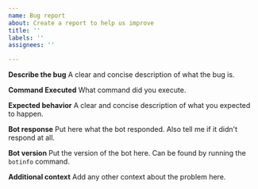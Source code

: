 ```yaml
---
name: Bug report
about: Create a report to help us improve
title: ''
labels: ''
assignees: ''

---
```


**Describe the bug**
A clear and concise description of what the bug is.

**Command Executed**
What command did you execute.

**Expected behavior**
A clear and concise description of what you expected to happen.

**Bot response**
Put here what the bot responded. Also tell me if it didn't respond at all.

**Bot version**
Put the version of the bot here. Can be found by running the `botinfo` command.

**Additional context**
Add any other context about the problem here.
